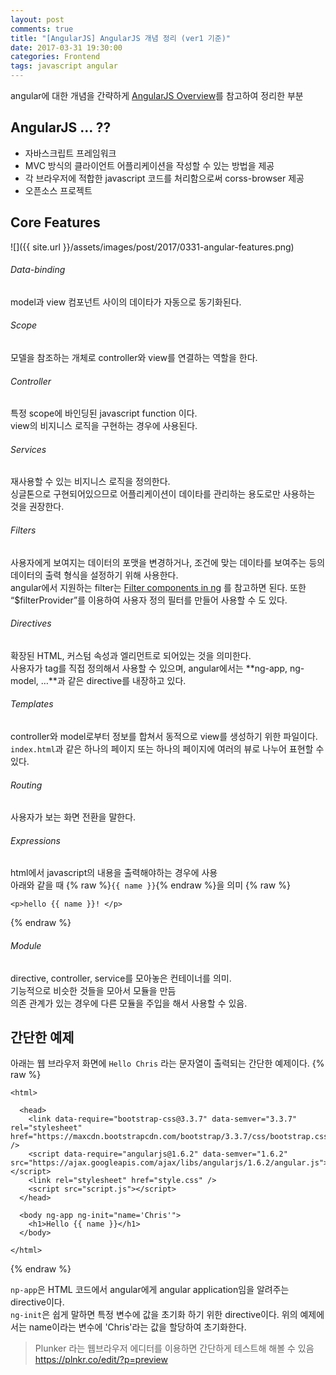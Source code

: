 ```yaml
---
layout: post
comments: true
title: "[AngularJS] AngularJS 개념 정리 (ver1 기준)"
date: 2017-03-31 19:30:00
categories: Frontend
tags: javascript angular
---
```


angular에 대한 개념을 간략하게 [AngularJS Overview](https://www.tutorialspoint.com/angularjs/angularjs_overview.htm)를 참고하여 정리한 부분   

## AngularJS … ??
* 자바스크립트 프레임워크
* MVC 방식의 클라이언트 어플리케이션을 작성할 수 있는 방법을 제공
* 각 브라우저에 적합한 javascript 코드를 처리함으로써 corss-browser 제공
* 오픈소스 프로젝트

## Core Features
![]({{ site.url }}/assets/images/post/2017/0331-angular-features.png)  

###### Data-binding
model과 view  컴포넌트 사이의 데이타가 자동으로 동기화된다.

###### Scope
모델을 참조하는 개체로 controller와 view를 연결하는 역할을 한다.    

###### Controller
특정 scope에 바인딩된 javascript function 이다.    
view의 비지니스 로직을 구현하는 경우에 사용된다.

###### Services
재사용할 수 있는 비지니스 로직을 정의한다.   
싱글톤으로 구현되어있으므로 어플리케이션이 데이타를 관리하는 용도로만 사용하는 것을 권장한다.   

###### Filters
사용자에게 보여지는 데이터의 포맷을 변경하거나, 조건에 맞는 데이타를 보여주는 등의 데이터의 출력 형식을 설정하기 위해 사용한다.       
angular에서 지원하는 filter는 [Filter components in ng](https://docs.angularjs.org/api/ng/filter) 를 참고하면 된다.
또한 “$filterProvider”를 이용하여 사용자 정의 필터를 만들어 사용할 수 도 있다.

###### Directives
확장된 HTML, 커스텀 속성과 엘리먼트로 되어있는 것을 의미한다.       
사용자가 tag를 직접 정의해서 사용할 수 있으며, angular에서는 **ng-app, ng-model, …**과 같은 directive를 내장하고 있다.

###### Templates
controller와 model로부터 정보를 합쳐서 동적으로 view를 생성하기 위한 파일이다.    
`index.html`과 같은 하나의 페이지  또는 하나의 페이지에 여러의 뷰로 나누어 표현할 수 있다.

###### Routing
사용자가 보는 화면 전환을 말한다.

###### Expressions
html에서 javascript의 내용을 출력해야하는 경우에 사용     
아래와 같을 때 {% raw %}`{{ name }}`{% endraw %}을 의미
{% raw %}
```
<p>hello {{ name }}! </p>
```
{% endraw %}

###### Module
directive, controller, service를 모아놓은 컨테이너를 의미.      
기능적으로 비슷한 것들을 모아서 모듈을 만듬     
의존 관계가 있는 경우에 다른 모듈을 주입을 해서 사용할 수 있음.


## 간단한 예제
아래는 웹 브라우저 화면에 `Hello Chris` 라는 문자열이 출력되는 간단한 예제이다.
{% raw %}
```
<html>

  <head>
    <link data-require="bootstrap-css@3.3.7" data-semver="3.3.7" rel="stylesheet" href="https://maxcdn.bootstrapcdn.com/bootstrap/3.3.7/css/bootstrap.css" />
    <script data-require="angularjs@1.6.2" data-semver="1.6.2" src="https://ajax.googleapis.com/ajax/libs/angularjs/1.6.2/angular.js"></script>
    <link rel="stylesheet" href="style.css" />
    <script src="script.js"></script>
  </head>

  <body ng-app ng-init="name='Chris'">
    <h1>Hello {{ name }}</h1>
  </body>

</html>
```
{% endraw %}
        
`np-app`은 HTML 코드에서 angular에게 angular application임을 알려주는 directive이다.    
`ng-init`은 쉽게 말하면 특정 변수에 값을 초기화 하기 위한 directive이다. 위의 예제에서는 name이라는 변수에 'Chris'라는 값을 할당하여 초기화한다.     

> Plunker 라는 웹브라우저 에디터를 이용하면 간단하게 테스트해 해볼 수 있음  
> https://plnkr.co/edit/?p=preview   
     
